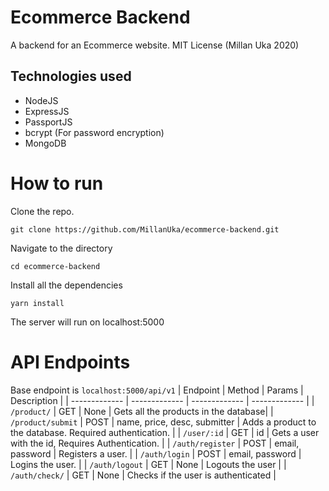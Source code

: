 # Ecommerce Backend
A backend for an Ecommerce website. MIT License (Millan Uka 2020)

## Technologies used 
- NodeJS
- ExpressJS
- PassportJS
- bcrypt (For password encryption)
- MongoDB

# How to run
Clone the repo.

```git clone https://github.com/MillanUka/ecommerce-backend.git```

Navigate to the directory

```cd ecommerce-backend```

Install all the dependencies

```yarn install```

The server will run on localhost:5000

# API Endpoints
Base endpoint is ```localhost:5000/api/v1```
| Endpoint  | Method | Params | Description |
| ------------- | ------------- | ------------- | ------------- | 
| ```/product/```  | GET  | None | Gets all the products in the database|
| ```/product/submit``` | POST  | name, price, desc, submitter | Adds a product to the database. Required authentication. |
| ```/user/:id``` | GET | id | Gets a user with the id, Requires Authentication. |
| ```/auth/register``` | POST | email, password | Registers a user. |
| ```/auth/login``` | POST | email, password | Logins the user. |
| ```/auth/logout``` | GET | None | Logouts the user |
| ```/auth/check/``` | GET | None | Checks if the user is authenticated |

